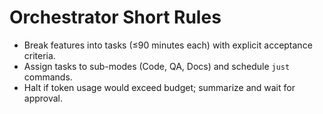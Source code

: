 # Orchestrator Short Rules
- Break features into tasks (≤90 minutes each) with explicit acceptance criteria.
- Assign tasks to sub-modes (Code, QA, Docs) and schedule `just` commands.
- Halt if token usage would exceed budget; summarize and wait for approval.
